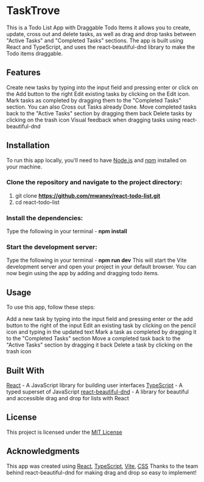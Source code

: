 # TaskTrove 
This is a Todo List App with Draggable Todo Items it allows you to create, update, cross out and delete tasks, 
as well as drag and drop tasks between "Active Tasks" and "Completed Tasks" sections. The app is built using 
React and TypeScript, and uses the react-beautiful-dnd library to make the Todo items draggable.

## Features
Create new tasks by typing into the input field and pressing enter or click on the Add button to the right
Edit existing tasks by clicking on the Edit icon.
Mark tasks as completed by dragging them to the "Completed Tasks" section.
You can also Cross out Tasks already Done.
Move completed tasks back to the "Active Tasks" section by dragging them back
Delete tasks by clicking on the trash icon
Visual feedback when dragging tasks using react-beautiful-dnd

## Installation
To run this app locally, you'll need to have [Node.js](https://nodejs.org/) and [npm](https://www.npmjs.com/) installed on your machine.

### Clone the repository and navigate to the project directory:
1. git clone **https://github.com/mwaney/react-todo-list.git**
2. cd react-todo-list
### Install the dependencies:
Type the following in your terminal - **npm install**
### Start the development server:
Type the following in your terminal - **npm run dev**
This will start the Vite development server and open your project in your default browser.
You can now begin using the app by adding and dragging todo items.

## Usage
To use this app, follow these steps:

Add a new task by typing into the input field and pressing enter or the add button to the right of the input
Edit an existing task by clicking on the pencil icon and typing in the updated text
Mark a task as completed by dragging it to the "Completed Tasks" section
Move a completed task back to the "Active Tasks" section by dragging it back
Delete a task by clicking on the trash icon

## Built With
[React](https://reactjs.org/) - A JavaScript library for building user interfaces
[TypeScript](https://www.typescriptlang.org/) - A typed superset of JavaScript
[react-beautiful-dnd](https://github.com/atlassian/react-beautiful-dnd) - A library for beautiful and accessible drag and drop for lists with React

## License
This project is licensed under the [MIT License](https://github.com/mwaney/react-todo-list/blob/main/LICENSE)

## Acknowledgments
This app was created using [React](https://reactjs.org/), [TypeScript](https://www.typescriptlang.org/), [Vite](https://vitejs.dev/), [CSS](https://developer.mozilla.org/en-US/docs/Web/CSS)
Thanks to the team behind react-beautiful-dnd for making drag and drop so easy to implement!
